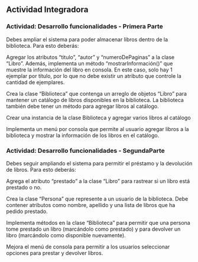 ## Actividad Integradora

### Actividad: Desarrollo funcionalidades - Primera Parte 

Debes ampliar el sistema para poder almacenar libros dentro de la biblioteca. Para esto deberás:

Agregar los atributos “titulo”, “autor” y “numeroDePaginas” a la clase “Libro”. Además, implementa un método “mostrarInformación()” que muestre la información del libro en consola. En este caso, solo hay 1  ejemplar por título, por lo que no debe existir un atributo que controle la cantidad de ejemplares. 

Crea la clase “Biblioteca” que contenga un arreglo de objetos “Libro” para mantener un catálogo de libros disponibles en la biblioteca. La biblioteca también debe tener un método para agregar libros al catálogo.

Crear una instancia de la clase Biblioteca y agregar varios libros al catálogo 


Implementa un menú por consola que permite al usuario agregar libros a la biblioteca y mostrar la información de los libros en el catálogo.

### Actividad: Desarrollo funcionalidades  - SegundaParte 

Debes seguir ampliando el sistema para permitir el préstamo y la devolución de libros. Para esto deberás:

Agrega el atributo “prestado” a la clase “Libro” para rastrear si un libro está prestado o no.

Crea la clase “Persona” que represente a un usuario de la biblioteca. Debe contener atributos como nombre, apellido y una lista de libros que ha pedido prestado.

Implementa métodos en la clase “Biblioteca” para permitir que una persona tome prestado un libro (marcándolo como prestado) y para devolver un libro (marcándolo como disponible nuevamente).

Mejora el menú de consola para permitir a los usuarios seleccionar opciones para prestar y devolver libros.